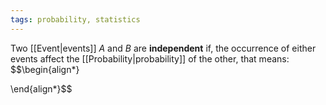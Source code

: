 ```yaml
---
tags: probability, statistics
---
```

Two [[Event|events]] $A$ and $B$ are **independent** if, the occurrence of either events affect the [[Probability|probability]] of the other, that means:
$$\begin{align*}

\end{align*}$$
